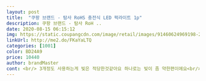 ```yaml
---
layout: post 
title:  "쿠팡 브랜드 - 탐사 RoHS 충전식 LED 퍽라이트 1p" 
description: 쿠팡 브랜드 - 탐사 RoH ..
date: 2020-08-15 06:15:12 
img: https://static.coupangcdn.com/image/retail/images/91460624969198-23c1201d-1120-4a34-bf0d-8c9c5c6a319c.jpg 
linkUrl: http://me2.do/FKaYaLTQ 
categories: [1001] 
color: BD24A9 
price: 10440 
author: brandMaster 
cont: <br/> 3개정도 사용하는게 빛은 적당한것같아요 하나로는 빛이 좀 약한편이에요<br/>무엇보다 가볍고, 뒤가 자석으로 되어 있어서, 냉장고나 가전제품에 붙여두면 좋을 것 같아요.<br/><br/>물론 밝기 조절이 되기 때문에 잘 조절해서 쓴다면 문제 없을 것 같아요.<br/><br/>밝기는 엄청 밝아요.<br/> 생각한 것 보다 밝아서 어두운 곳에서 갑자기 켜시면 잠시동안 앞을 못 보실것 같네요.<br/><br/>사용법은 살짝 터치해주면 되는데,<br/>생각보다 감도가 예민해서 신기신기<br/>생각보다 작고 귀여운데, 또 생각보다 밝아요 !<br/>알고보니 가운데 움푹 패인곳을 터치해주면 되다라구요.<br/><br/>이렇게 간편하게 불을 키고 끌 수 있다니, 심지어 귀엽기까지 합니다.<br/><br/>저는 거실이나 부엌에 설치하려구요.<br/><br/>저는 기존의 터치등만 생각하고 전체를 눌렀더니 켜졌다 안켜졌다 해서 당황... <br/>.<br/>.<br/><br/>충전은 usb타입이라서 기기 호환이 잘 되서 좋습니다.<br/> 저는 컴퓨터로 충전해서 썼어요.<br/><br/>충전해놓고 자기전까지 옆에다가 무드등처럼 켜놓았는데 방 전체가 은은하게 환해져서 좋았습니다.<br/><br/>침대 근처에 충전기도 있고 하니 충전해서 쓰면 편할 것 같아요.<br/><br/>침대 옆에 두고 임시등으로 사용하려고 하는데,<br/> 
---
```

 
